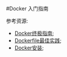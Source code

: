 #Docker 入门指南

参考资源:
- [Docker终极指南](http://dockone.io/article/133);
- [Dockerfile最佳实践](http://dockone.io/article/131);
- [Docker安装](https://docs.docker.com/engine/installation/);